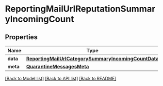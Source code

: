 # ReportingMailUrlReputationSummaryIncomingCount

## Properties
Name | Type | Description | Notes
------------ | ------------- | ------------- | -------------
**data** | [**ReportingMailUrlCategorySummaryIncomingCountData**](ReportingMailUrlCategorySummaryIncomingCountData.md) |  | [optional] 
**meta** | [**QuarantineMessagesMeta**](QuarantineMessagesMeta.md) |  | [optional] 

[[Back to Model list]](../README.md#documentation-for-models) [[Back to API list]](../README.md#documentation-for-api-endpoints) [[Back to README]](../README.md)

